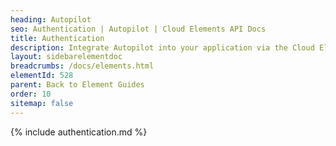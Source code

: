 ```yaml
---
heading: Autopilot
seo: Authentication | Autopilot | Cloud Elements API Docs
title: Authentication
description: Integrate Autopilot into your application via the Cloud Elements APIs.
layout: sidebarelementdoc
breadcrumbs: /docs/elements.html
elementId: 528
parent: Back to Element Guides
order: 10
sitemap: false
---
```


{% include authentication.md %}
